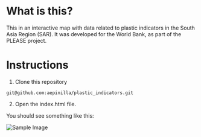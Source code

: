 # What is this?

This in an interactive map with data related to plastic indicators in the South Asia Region (SAR). It was developed for the World Bank, as part of the PLEASE project. 


# Instructions

1. Clone this repository

```git@github.com:aepinilla/plastic_indicators.git```

2. Open the index.html file.

You should see something like this:

![Sample Image](img/sample.png)